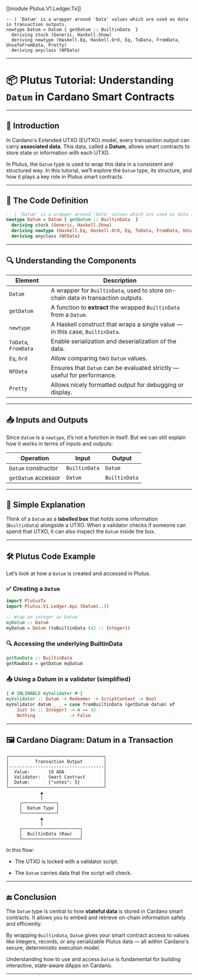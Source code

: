 [[module Plutus.V1.Ledger.Tx]]

```
-- | 'Datum' is a wrapper around 'Data' values which are used as data in transaction outputs.
newtype Datum = Datum { getDatum :: BuiltinData  }
  deriving stock (Generic, Haskell.Show)
  deriving newtype (Haskell.Eq, Haskell.Ord, Eq, ToData, FromData, UnsafeFromData, Pretty)
  deriving anyclass (NFData)
```

---

# 📦 Plutus Tutorial: Understanding `Datum` in Cardano Smart Contracts

---

## 📘 Introduction

In Cardano's Extended UTXO (EUTXO) model, every transaction output can carry **associated data**. This data, called a **Datum**, allows smart contracts to store state or information with each UTXO.

In Plutus, the `Datum` type is used to wrap this data in a consistent and structured way. In this tutorial, we’ll explore the `Datum` type, its structure, and how it plays a key role in Plutus smart contracts.

---

## 🧾 The Code Definition

```haskell
-- | 'Datum' is a wrapper around 'Data' values which are used as data in transaction outputs.
newtype Datum = Datum { getDatum :: BuiltinData  }
  deriving stock (Generic, Haskell.Show)
  deriving newtype (Haskell.Eq, Haskell.Ord, Eq, ToData, FromData, UnsafeFromData, Pretty)
  deriving anyclass (NFData)
```

---

## 🔍 Understanding the Components

|Element|Description|
|---|---|
|`Datum`|A wrapper for `BuiltinData`, used to store on-chain data in transaction outputs.|
|`getDatum`|A function to **extract** the wrapped `BuiltinData` from a `Datum`.|
|`newtype`|A Haskell construct that wraps a single value — in this case, `BuiltinData`.|
|`ToData`, `FromData`|Enable serialization and deserialization of the data.|
|`Eq`, `Ord`|Allow comparing two `Datum` values.|
|`NFData`|Ensures that `Datum` can be evaluated strictly — useful for performance.|
|`Pretty`|Allows nicely formatted output for debugging or display.|

---

## 📥 Inputs and Outputs

Since `Datum` is a `newtype`, it’s not a function in itself. But we can still explain how it works in terms of inputs and outputs:

|Operation|Input|Output|
|---|---|---|
|`Datum` constructor|`BuiltinData`|`Datum`|
|`getDatum` accessor|`Datum`|`BuiltinData`|

---

## 🧠 Simple Explanation

Think of a `Datum` as a **labelled box** that holds some information (`BuiltinData`) alongside a UTXO. When a validator checks if someone can spend that UTXO, it can also inspect the `Datum` inside the box.

---

## 🛠️ Plutus Code Example

Let’s look at how a `Datum` is created and accessed in Plutus.

### ✅ Creating a `Datum`

```haskell
import PlutusTx
import Plutus.V1.Ledger.Api (Datum(..))

-- Wrap an integer as Datum
myDatum :: Datum
myDatum = Datum (toBuiltinData (42 :: Integer))
```

### 🔍 Accessing the underlying BuiltinData

```haskell
getRawData :: BuiltinData
getRawData = getDatum myDatum
```

### 📤 Using a Datum in a validator (simplified)

```haskell
{-# INLINABLE myValidator #-}
myValidator :: Datum -> Redeemer -> ScriptContext -> Bool
myValidator datum _ _ = case fromBuiltinData (getDatum datum) of
    Just (n :: Integer) -> n == 42
    Nothing             -> False
```

---

## 🖼️ Cardano Diagram: Datum in a Transaction

```
┌────────────────────────────────────┐
│          Transaction Output        │
│------------------------------------│
│  Value:       10 ADA               │
│  Validator:   Smart Contract       │
│  Datum:       {"votes": 5}         │
└────────────────────────────────────┘
             ▲
             │
     ┌─────────────┐
     │  Datum Type │
     └─────────────┘
             ▲
             │
     ┌──────────────────────┐
     │  BuiltinData (Raw)   │
     └──────────────────────┘
```

In this flow:

- The UTXO is locked with a validator script.
    
- The `Datum` carries data that the script will check.
    

---

## 🔚 Conclusion

The `Datum` type is central to how **stateful data** is stored in Cardano smart contracts. It allows you to embed and retrieve on-chain information safely and efficiently.

By wrapping `BuiltinData`, `Datum` gives your smart contract access to values like integers, records, or any serializable Plutus data — all within Cardano's secure, deterministic execution model.

Understanding how to use and access `Datum` is fundamental for building interactive, state-aware dApps on Cardano.

---
